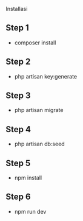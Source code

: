 Installasi

## Step 1
- composer install

## Step 2
- php artisan key:generate

## Step 3 
- php artisan migrate

## Step 4
- php artisan db:seed

## Step 5
- npm install

## Step 6
- npm run dev